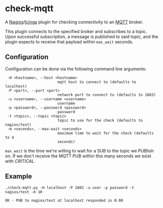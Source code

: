 # check-mqtt

A [Nagios]/[Icinga] plugin for checking connectivity to an [MQTT] broker.

This plugin connects to the specified broker and subscribes to a topic. Upon successful subscription, a message is published to said topic, and the plugin expects to receive that payload within `max_wait` seconds.

## Configuration

Configuration can be done via the following command line arguments:

```
 -H <hostname>, --host <hostname>
                        mqtt host to connect to (defaults to localhost)
 -P <port>, --port <port>
                        network port to connect to (defaults to 1883)
 -u <username>, --username <username>
                        username
 -p <password>, --password <password>
                        password
 -t <topic>, --topic <topic>
                        topic to use for the check (defaults to nagios/test)
 -m <seconds>, --max-wait <seconds>
                        maximum time to wait for the check (defaults to 4
                        seconds)
```

`max_wait` is the time we're willing to wait for a SUB to the topic we PUBlish on. If we don't receive the MQTT PUB within this many seconds we exist with _CRITICAL_.

## Example



```
./check-mqtt.py -H localhost -P 1883 -u user -p password -t nagios/test -m 10

OK - PUB to nagios/test at localhost responded in 0.00
```

 [nagios]: http://nagios.org
 [icinga]: http://icinga.org
 [mqtt]: http://mqtt.org
